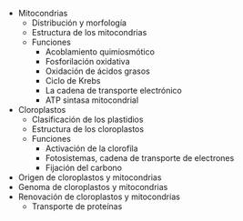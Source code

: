 - Mitocondrias
	- Distribución y morfología
	- Estructura de los mitocondrias
	- Funciones
		- Acoblamiento quimiosmótico
		- Fosforilación oxidativa
		- Oxidación de ácidos grasos
		- Ciclo de Krebs
		- La cadena de transporte electrónico
		- ATP sintasa mitocondrial
- Cloroplastos 
	- Clasificación de los plastidios
	- Estructura de los cloroplastos
	- Funciones
		- Activación  de la  clorofila
		- Fotosistemas, cadena de transporte de electrones
		- Fijación del carbono
- Origen de cloroplastos y mitocondrias
- Genoma de cloroplastos y mitocondrias
- Renovación de cloroplastos y mitocondrias
	- Transporte de proteínas
